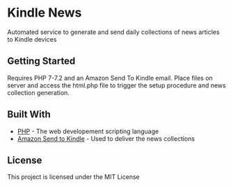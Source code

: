 # Kindle News

Automated service to generate and send daily collections of news articles to Kindle devices

## Getting Started

Requires PHP 7-7.2 and an Amazon Send To Kindle email. Place files on server and access the html.php file to trigger the setup procedure and news collection generation. 

## Built With

* [PHP](http://www.php.net/) - The web developement scripting language
* [Amazon Send to Kindle](https://www.amazon.com/gp/sendtokindle/email) - Used to deliver the news collections

## License

This project is licensed under the MIT License
